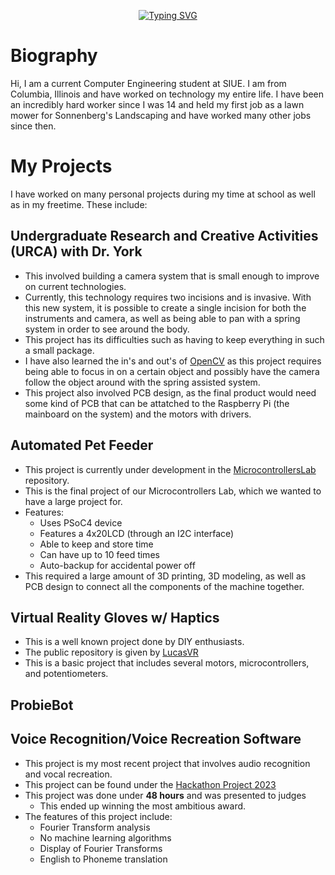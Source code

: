 <p align="center">
  <!-- Typing SVG by DenverCoder1 - https://github.com/DenverCoder1/readme-typing-svg -->
 <a href="https://git.io/typing-svg"><img src="https://readme-typing-svg.demolab.com?font=Fira+Code&size=30&pause=1000&color=F70000&center=true&vCenter=true&width=550&lines=Computer+Engineer;Experienced+in+Hardware;Experienced+in+Software;Current+Student+At+SIUE;Always+Open+for+a+Challenge" alt="Typing SVG" /></a>
</p>


# Biography

Hi, I am a current Computer Engineering student at SIUE. I am from Columbia, Illinois and have worked on technology my entire life. I have been an incredibly hard worker since I was 14 and held my first job as a lawn mower for Sonnenberg's Landscaping and have worked many other jobs since then.

# My Projects

I have worked on many personal projects during my time at school as well as in my freetime. These include:

## Undergraduate Research and Creative Activities (URCA) with Dr. York

- This involved building a camera system that is small enough to improve on current technologies.
- Currently, this technology requires two incisions and is invasive. With this new system, it is possible to create a single incision for both the instruments and camera, as well as being able to pan with a spring system in order to see around the body.
- This project has its difficulties such as having to keep everything in such a small package.
- I have also learned the in's and out's of [OpenCV](https://opencv.org/) as this project requires being able to focus in on a certain object and possibly have the camera follow the object around with the spring assisted system.
- This project also involved PCB design, as the final product would need some kind of PCB that can be attatched to the Raspberry Pi (the mainboard on the system) and the motors with drivers.

## Automated Pet Feeder

- This project is currently under development in the [MicrocontrollersLab](https://github.com/probstcj/MicrocontrollersLab/tree/main/Final%20Project) repository.
- This is the final project of our Microcontrollers Lab, which we wanted to have a large project for.
- Features:
  - Uses PSoC4 device
  - Features a 4x20LCD (through an I2C interface)
  - Able to keep and store time
  - Can have up to 10 feed times
  - Auto-backup for accidental power off
- This required a large amount of 3D printing, 3D modeling, as well as PCB design to connect all the components of the machine together.

## Virtual Reality Gloves w/ Haptics

- This is a well known project done by DIY enthusiasts.
- The public repository is given by [LucasVR](https://github.com/LucidVR/lucidgloves)
- This is a basic project that includes several motors, microcontrollers, and potentiometers.

## ProbieBot



## Voice Recognition/Voice Recreation Software

- This project is my most recent project that involves audio recognition and vocal recreation.
- This project can be found under the [Hackathon Project 2023](https://github.com/probstcj/Hackathon-Project-2023)
- This project was done under **48 hours** and was presented to judges
  - This ended up winning the most ambitious award.
- The features of this project include:
  - Fourier Transform analysis
  - No machine learning algorithms
  - Display of Fourier Transforms
  - English to Phoneme translation
<!--
**probstcj/probstcj** is a ✨ _special_ ✨ repository because its `README.md` (this file) appears on your GitHub profile.

Here are some ideas to get you started:

- 🔭 I’m currently working on ...
- 🌱 I’m currently learning ...
- 👯 I’m looking to collaborate on ...
- 🤔 I’m looking for help with ...
- 💬 Ask me about ...
- 📫 How to reach me: ...
- 😄 Pronouns: ...
- ⚡ Fun fact: ...
-->
